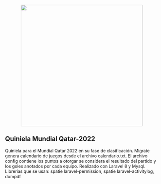 <p align="center"><a href="https://laravel.com" target="_blank"><img src="https://raw.githubusercontent.com/laravel/art/master/logo-lockup/5%20SVG/2%20CMYK/1%20Full%20Color/laravel-logolockup-cmyk-red.svg" width="400"></a></p>


## Quiniela Mundial Qatar-2022

Quiniela para el Mundial Qatar 2022 en su fase de clasificación. Migrate genera calendario de juegos desde el archivo calendario.txt.
El archivo config contiene los puntos a otorgar se considera el resultado del partido y los goles anotados por cada equipo.
Realizado con Laravel 8 y Mysql. Librerias que se usan: spatie laravel-permission, spatie laravel-activitylog, dompdf 

